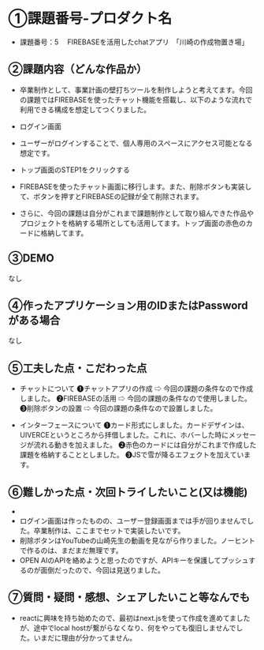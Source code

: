# ①課題番号-プロダクト名

- 課題番号：5 　FIREBASEを活用したchatアプリ　「川崎の作成物置き場」

## ②課題内容（どんな作品か）

- 卒業制作として、事業計画の壁打ちツールを制作しようと考えてます。今回の課題ではFIREBASEを使ったチャット機能を搭載し、以下のような流れで利用できる構成を想定してつくりました。

- ログイン画面
- ユーザーがログインすることで、個人専用のスペースにアクセス可能となる想定です。

- トップ画面のSTEP1をクリックする
- FIREBASEを使ったチャット画面に移行します。また、削除ボタンも実装して、ボタンを押すとFIREBASEの記録が全て削除されます。


- さらに、今回の課題は自分がこれまで課題制作として取り組んできた作品やプロジェクトを格納する場所としても活用してます。トップ画面の赤色のカードに格納してます。


## ③DEMO

なし

## ④作ったアプリケーション用のIDまたはPasswordがある場合

なし

## ⑤工夫した点・こだわった点

- チャットについて
❶チャットアプリの作成 ⇨ 今回の課題の条件なので作成しました。
❷FIREBASEの活用 ⇨ 今回の課題の条件なので使用しました。
❸削除ボタンの設置 ⇨ 今回の課題の条件なので設置しました。

- インターフェースについて
❶カード形式にしました。カードデザインは、UIVERCEというところから拝借しました。これに、ホバーした時にメッセージが流れる動きを加えました。
❷赤色のカードには自分がこれまで作成した課題を格納することとしました。
❸JSで雪が降るエフェクトを加えています。

## ⑥難しかった点・次回トライしたいこと(又は機能)
- 
- ログイン画面は作ったものの、ユーザー登録画面までは手が回りませんでした。卒業制作は、ここまでセットで実装したいです。
- 削除ボタンはYouTubeの山崎先生の動画を見ながら作りました。ノーヒントで作るのは、まだまだ無理です。
- OPEN AIのAPIを絡めようと思ったのですが、APIキーを保護してプッシュするのが面倒だったので、今回は見送りました。



## ⑦質問・疑問・感想、シェアしたいこと等なんでも

- reactに興味を持ち始めたので、最初はnext.jsを使って作成を進めてましたが、途中でlocal hostが繋がらなくなり、何をやっても復旧しませんでした。いまだに理由が分かってません。
